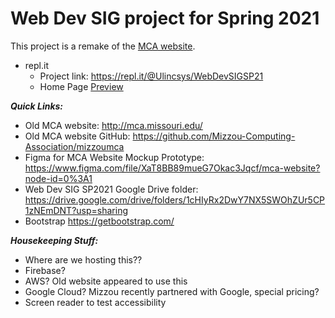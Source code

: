 # Web Dev SIG project for Spring 2021

This project is a remake of the [MCA website](http://mca.missouri.edu/).

- repl.it 
  - Project link: https://repl.it/@Ulincsys/WebDevSIGSP21 
  - Home Page [Preview](https://webdevsigsp21.ulincsys.repl.co/HTML/index.html)

***Quick Links:***

- Old MCA website: http://mca.missouri.edu/ 
- Old MCA website GitHub: https://github.com/Mizzou-Computing-Association/mizzoumca 
- Figma for MCA Website Mockup Prototype: https://www.figma.com/file/XaT8BB89mueG7Okac3Jqcf/mca-website?node-id=0%3A1 
- Web Dev SIG SP2021 Google Drive folder: https://drive.google.com/drive/folders/1cHIyRx2DwY7NX5SWOhZUr5CP1zNEmDNT?usp=sharing
- Bootstrap https://getbootstrap.com/

***Housekeeping Stuff:***
- Where are we hosting this??
- Firebase?
- AWS? Old website appeared to use this
- Google Cloud? Mizzou recently partnered with Google, special pricing?
- Screen reader to test accessibility

